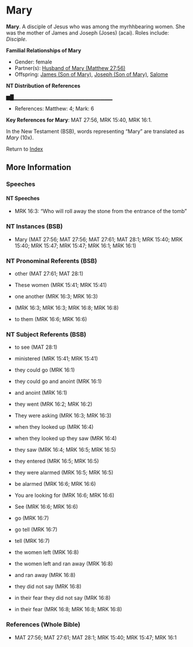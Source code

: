 # Mary
**Mary**. 
A disciple of Jesus who was among the myrhhbearing women. She was the mother of James and Joseph (Joses) (acai). 
Roles include: 
_Disciple_. 




**Familial Relationships of Mary**


* Gender: female
* Partner(s): [Husband of Mary (Matthew 27:56)](HusbandOfMary.2.md)
* Offspring: [James (Son of Mary)](James.4.md), [Joseph (Son of Mary)](Joseph.5.md), [Salome](Salome.md)


**NT Distribution of References**

▆█▁▁▁▁▁▁▁▁▁▁▁▁▁▁▁▁▁▁▁▁▁▁▁▁▁
* References: Matthew: 4; Mark: 6



**Key References for Mary**: 
MAT 27:56, MRK 15:40, MRK 16:1. 




In the New Testament (BSB), words representing “Mary” are translated as 
*Mary* (10x). 


Return to [Index](00-Index.md)

## More Information

### Speeches

#### NT Speeches

* MRK 16:3: “Who will roll away the stone from the entrance of the tomb”

### NT Instances (BSB)

* Mary (MAT 27:56; MAT 27:56; MAT 27:61; MAT 28:1; MRK 15:40; MRK 15:40; MRK 15:47; MRK 15:47; MRK 16:1; MRK 16:1)



### NT Pronominal Referents (BSB)

* other (MAT 27:61; MAT 28:1)

* These women (MRK 15:41; MRK 15:41)

* one another (MRK 16:3; MRK 16:3)

*  (MRK 16:3; MRK 16:3; MRK 16:8; MRK 16:8)

* to them (MRK 16:6; MRK 16:6)



### NT Subject Referents (BSB)

* to see (MAT 28:1)

* ministered (MRK 15:41; MRK 15:41)

* they could go (MRK 16:1)

* they could go and anoint (MRK 16:1)

* and anoint (MRK 16:1)

* they went (MRK 16:2; MRK 16:2)

* They were asking (MRK 16:3; MRK 16:3)

* when they looked up (MRK 16:4)

* when they looked up they saw (MRK 16:4)

* they saw (MRK 16:4; MRK 16:5; MRK 16:5)

* they entered (MRK 16:5; MRK 16:5)

* they were alarmed (MRK 16:5; MRK 16:5)

* be alarmed (MRK 16:6; MRK 16:6)

* You are looking for (MRK 16:6; MRK 16:6)

* See (MRK 16:6; MRK 16:6)

* go (MRK 16:7)

* go tell (MRK 16:7)

* tell (MRK 16:7)

* the women left (MRK 16:8)

* the women left and ran away (MRK 16:8)

* and ran away (MRK 16:8)

* they did not say (MRK 16:8)

* in their fear they did not say (MRK 16:8)

* in their fear (MRK 16:8; MRK 16:8; MRK 16:8)



### References (Whole Bible)

* MAT 27:56; MAT 27:61; MAT 28:1; MRK 15:40; MRK 15:47; MRK 16:1



